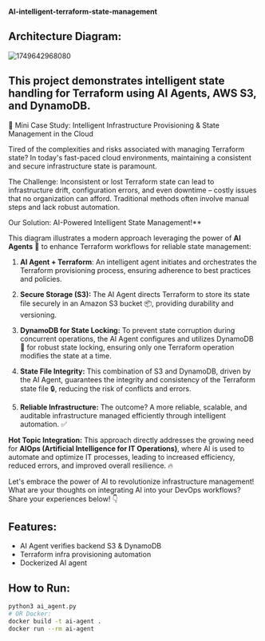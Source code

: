 **AI-intelligent-terraform-state-management**
## Architecture Diagram:
![1749642968080](https://github.com/user-attachments/assets/3eb1289f-152c-4b40-ae40-dc713d8f14e7)


This project demonstrates intelligent state handling for Terraform using AI Agents, AWS S3, and DynamoDB.
---------------------------------------------------------------------------------------------------------
🚀 Mini Case Study: Intelligent Infrastructure Provisioning & State Management in the Cloud

Tired of the complexities and risks associated with managing Terraform state? In today's fast-paced cloud environments, maintaining a consistent and secure infrastructure state is paramount.

The Challenge: Inconsistent or lost Terraform state can lead to infrastructure drift, configuration errors, and even downtime – costly issues that no organization can afford. 
Traditional methods often involve manual steps and lack robust automation.

Our Solution: AI-Powered Intelligent State Management!** 

This diagram illustrates a modern approach leveraging the power of **AI Agents** 🤖 to enhance Terraform workflows for reliable state management:


1. **AI Agent + Terraform**: An intelligent agent initiates and orchestrates the Terraform provisioning process, ensuring adherence to best practices and policies.

2. **Secure Storage (S3):** The AI Agent directs Terraform to store its state file securely in an Amazon S3 bucket 📦, providing durability and versioning.

3. **DynamoDB for State Locking:** To prevent state corruption during concurrent operations, the AI Agent configures and utilizes DynamoDB 💾 for robust state locking, ensuring only one Terraform operation modifies the state at a time.

4. **State File Integrity:** This combination of S3 and DynamoDB, driven by the AI Agent, guarantees the integrity and consistency of the Terraform state file 🔒, reducing the risk of conflicts and errors.

5. **Reliable Infrastructure:** The outcome? A more reliable, scalable, and auditable infrastructure managed efficiently through intelligent automation. ✅


**Hot Topic Integration:** This approach directly addresses the growing need for **AIOps (Artificial Intelligence for IT Operations)**, where AI is used to automate and optimize IT processes, leading to increased efficiency, reduced errors, and improved overall resilience. 🔥

Let's embrace the power of AI to revolutionize infrastructure management! What are your thoughts on integrating AI into your DevOps workflows? Share your experiences below! 👇


## Features:
- AI Agent verifies backend S3 & DynamoDB
- Terraform infra provisioning automation
- Dockerized AI agent

## How to Run:
```bash
python3 ai_agent.py
# OR Docker:
docker build -t ai-agent .
docker run --rm ai-agent
```





